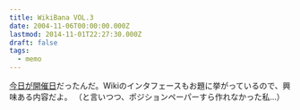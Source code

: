 ```yaml
---
title: WikiBana VOL.3
date: 2004-11-06T00:00:00.000Z
lastmod: 2014-11-01T22:27:30.000Z
draft: false
tags:
  - memo
---
```


[今日が開催日](http://wikibana.socoda.net/wiki.cgi?WikiBana%2fVOL%2e3#i5)だったんだ。Wikiのインタフェースもお題に挙がっているので、興味ある内容だよ。 （と言いつつ、ポジションペーパーすら作れなかった私…）
